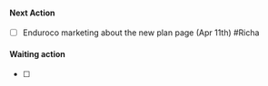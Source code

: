 #### Next Action
- [ ] Enduroco marketing about the new plan page (Apr 11th) #Richa

#### Waiting action
- [ ]